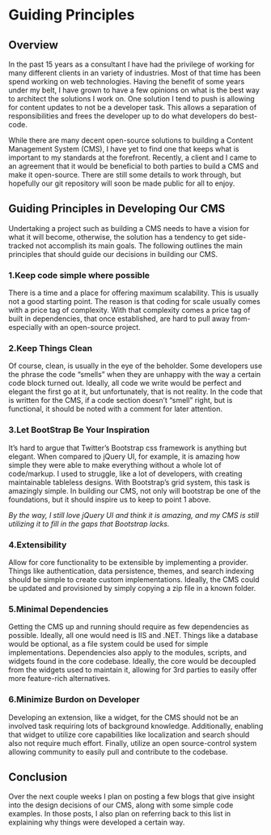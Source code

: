 # Guiding Principles 

## Overview
In the past 15 years as a consultant I have had the privilege of working for many different clients in an variety of industries.  Most of that time has been spend working on web technologies.  Having the benefit of some years under my belt, I have grown to have a few opinions on what is the best way to architect the solutions I work on.  One solution I tend to push is allowing for content updates to not be a developer task.  This allows a separation of responsibilities and frees the developer up to do what developers do best- code. 

While there are many decent open-source solutions to building a Content Management System (CMS), I have yet to find one that keeps what is important to my standards at the forefront.  Recently, a client and I came to an agreement that it would be beneficial to both parties to build a CMS and make it open-source.  There are still some details to work through, but hopefully our git repository will soon be made public for all to enjoy.


## Guiding Principles in Developing Our CMS
Undertaking a project such as building a CMS needs to have a vision for what it will become, otherwise, the solution has a tendency to get side-tracked not accomplish its main goals.    The following outlines the main principles that should guide our decisions in building our CMS.

### 1.Keep code simple where possible
There is a time and a place for offering maximum scalability.  This is usually not a good starting point.  The reason is that coding for scale usually comes with a price tag of complexity.  With that complexity comes a price tag of built in dependencies, that once established, are hard to pull away from- especially with an open-source project.

### 2.Keep Things Clean
Of course, clean, is usually in the eye of the beholder.  Some developers use the phrase the code “smells” when they are unhappy with the way a certain code block turned out.  Ideally, all code we write would be perfect and elegant the first go at it, but unfortunately, that is not reality.  In the code that is written for the CMS, if a code section doesn’t “smell” right, but is functional, it should be noted with a comment for later attention. 

### 3.Let BootStrap Be Your Inspiration
It’s hard to argue that Twitter’s Bootstrap css framework is anything but elegant.  When compared to jQuery UI, for example, it is amazing how simple they were able to make everything without a whole lot of code/markup.  I used to struggle, like a lot of developers, with creating maintainable tableless designs.  With Bootstrap’s grid system, this task is amazingly simple.  In building our CMS, not only will bootstrap be one of the foundations, but it should inspire us to keep to point 1 above.

*By the way, I still love jQuery UI and think it is amazing, and my CMS is still utilizing it to fill in the gaps that Bootstrap lacks.*

### 4.Extensibility
Allow for core functionality to be extensible by implementing a provider.  Things like authentication, data persistence, themes, and search indexing should be simple to create custom implementations.  Ideally, the CMS could be updated and provisioned by simply copying a zip file in a known folder.

### 5.Minimal Dependencies
Getting the CMS up and running should require as few dependencies as possible.  Ideally, all one would need is IIS and .NET.  Things like a database would be optional, as a file system could be used for simple implementations.  Dependencies also apply to the modules, scripts, and widgets found in the core codebase.  Ideally, the core would be decoupled from the widgets used to maintain it, allowing for 3rd parties to easily offer more feature-rich alternatives.

### 6.Minimize Burdon on Developer
Developing an extension, like a widget, for the CMS should not be an involved task requiring lots of background knowledge.  Additionally, enabling that widget to utilize core capabilities like localization and search should also not require much effort.  Finally, utilize an open source-control system allowing community to easily pull and contribute to the codebase.

## Conclusion
Over the next couple weeks I plan on posting a few blogs that give insight into the design decisions of our CMS, along with some simple code examples.  In those posts, I also plan on referring back to this list in explaining why things were developed a certain way.  